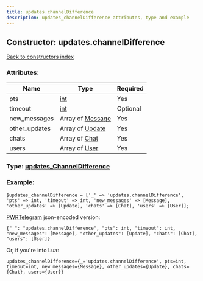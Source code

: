 ```yaml
---
title: updates.channelDifference
description: updates_channelDifference attributes, type and example
---
```

## Constructor: updates.channelDifference  
[Back to constructors index](index.md)



### Attributes:

| Name     |    Type       | Required |
|----------|---------------|----------|
|pts|[int](../types/int.md) | Yes|
|timeout|[int](../types/int.md) | Optional|
|new\_messages|Array of [Message](../types/Message.md) | Yes|
|other\_updates|Array of [Update](../types/Update.md) | Yes|
|chats|Array of [Chat](../types/Chat.md) | Yes|
|users|Array of [User](../types/User.md) | Yes|



### Type: [updates\_ChannelDifference](../types/updates_ChannelDifference.md)


### Example:

```
$updates_channelDifference = ['_' => 'updates.channelDifference', 'pts' => int, 'timeout' => int, 'new_messages' => [Message], 'other_updates' => [Update], 'chats' => [Chat], 'users' => [User]];
```  

[PWRTelegram](https://pwrtelegram.xyz) json-encoded version:

```
{"_": "updates.channelDifference", "pts": int, "timeout": int, "new_messages": [Message], "other_updates": [Update], "chats": [Chat], "users": [User]}
```


Or, if you're into Lua:  


```
updates_channelDifference={_='updates.channelDifference', pts=int, timeout=int, new_messages={Message}, other_updates={Update}, chats={Chat}, users={User}}

```


